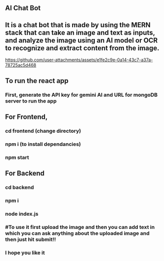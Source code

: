 ## AI Chat Bot 
## It is a chat bot that is made by using the MERN stack that can take an image and text as inputs, and analyze the image using an AI model or OCR to recognize and extract content from the image.


https://github.com/user-attachments/assets/e1fe2c9e-0a14-43c7-a37a-78725ac5d468


## To run the react app
### First, generate the API key for gemini AI and URL for mongoDB server to run the app

## For Frontend,
### cd frontend (change directory)
### npm i (to install dependancies)
### npm start

## For Backend
### cd backend
### npm i 
### node index.js

### #To use it first upload the image and then you can add text in which you can ask anything about the uploaded image and then just hit submit!!

### I hope you like it
